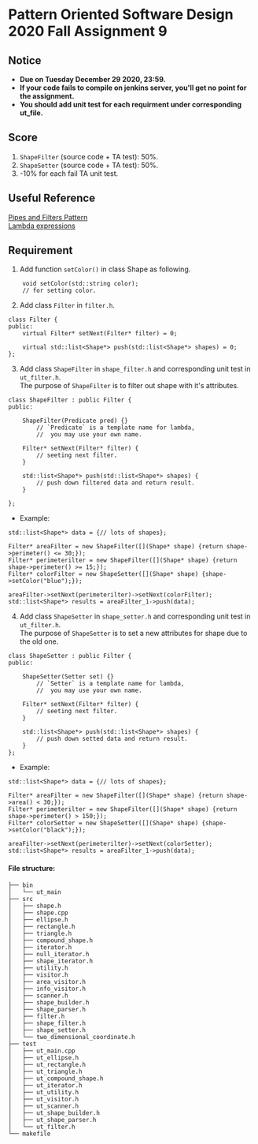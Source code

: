 # **Pattern Oriented Software Design 2020 Fall Assignment 9**  

## **Notice**  
* **Due on Tuesday December 29 2020, 23:59.**  
* **If your code fails to compile on jenkins server, you'll get no point for the assignment.**  
* **You should add unit test for each requirment under corresponding ut_file.**  

## **Score**  
1. `ShapeFilter` (source code + TA test): 50%.  
2. `ShapeSetter` (source code + TA test): 50%.  
3. -10% for each fail TA unit test.  

## **Useful Reference**  
[Pipes and Filters Pattern](https://homepages.fhv.at/thjo/lecturenotes/sysarch/pipes-and-filters.html)  
[Lambda expressions](https://en.cppreference.com/w/cpp/language/lambda)  

## **Requirement**  
1. Add function `setColor()` in class Shape as following.  
```
    void setColor(std::string color);
    // for setting color.
```

2. Add class `Filter` in `filter.h`.  
```
class Filter {
public:
    virtual Filter* setNext(Filter* filter) = 0;

    virtual std::list<Shape*> push(std::list<Shape*> shapes) = 0;
};
```

3. Add class `ShapeFilter` in `shape_filter.h` and corresponding unit test in `ut_filter.h`.  
   The purpose of `ShapeFilter` is to filter out shape with it's attributes.  
```
class ShapeFilter : public Filter {
public:

    ShapeFilter(Predicate pred) {}
        // `Predicate` is a template name for lambda,
        //  you may use your own name.

    Filter* setNext(Filter* filter) {
        // seeting next filter.
    }

    std::list<Shape*> push(std::list<Shape*> shapes) {
        // push down filtered data and return result.
    }

};
```
* Example:
```
std::list<Shape*> data = {// lots of shapes};

Filter* areaFilter = new ShapeFilter([](Shape* shape) {return shape->perimeter() <= 30;});
Filter* perimeterilter = new ShapeFilter([](Shape* shape) {return shape->perimeter() >= 15;});
Filter* colorFilter = new ShapeSetter([](Shape* shape) {shape->setColor("blue");});

areaFilter->setNext(perimeterilter)->setNext(colorFilter);
std::list<Shape*> results = areaFilter_1->push(data);
```

4. Add class `ShapeSetter` in `shape_setter.h` and corresponding unit test in `ut_filter.h`.  
   The purpose of `ShapeSetter` is to set a new attributes for shape due to the old one.  

```
class ShapeSetter : public Filter {
public:

    ShapeSetter(Setter set) {}
        // `Setter` is a template name for lambda,
        //  you may use your own name.

    Filter* setNext(Filter* filter) {
        // seeting next filter.
    }

    std::list<Shape*> push(std::list<Shape*> shapes) {
        // push down setted data and return result.
    }
};
```
* Example:
```
std::list<Shape*> data = {// lots of shapes};

Filter* areaFilter = new ShapeFilter([](Shape* shape) {return shape->area() < 30;});
Filter* perimeterilter = new ShapeFilter([](Shape* shape) {return shape->perimeter() > 150;});
Filter* colorSetter = new ShapeSetter([](Shape* shape) {shape->setColor("black");});

areaFilter->setNext(perimeterilter)->setNext(colorSetter);
std::list<Shape*> results = areaFilter_1->push(data);
```

#### File structure:  
```
├── bin
│   └── ut_main
├── src
│   ├── shape.h
│   ├── shape.cpp
│   ├── ellipse.h
│   ├── rectangle.h
│   ├── triangle.h
│   ├── compound_shape.h
│   ├── iterator.h
│   ├── null_iterator.h
│   ├── shape_iterator.h
│   ├── utility.h
│   ├── visitor.h
│   ├── area_visitor.h
│   ├── info_visitor.h
│   ├── scanner.h
│   ├── shape_builder.h
│   ├── shape_parser.h
│   ├── filter.h
│   ├── shape_filter.h
│   ├── shape_setter.h
│   └── two_dimensional_coordinate.h
├── test
│   ├── ut_main.cpp
│   ├── ut_ellipse.h
│   ├── ut_rectangle.h
│   ├── ut_triangle.h
│   ├── ut_compound_shape.h
│   ├── ut_iterator.h
│   ├── ut_utility.h
│   ├── ut_visitor.h
│   ├── ut_scanner.h
│   ├── ut_shape_builder.h
│   ├── ut_shape_parser.h
│   └── ut_filter.h
└── makefile

```